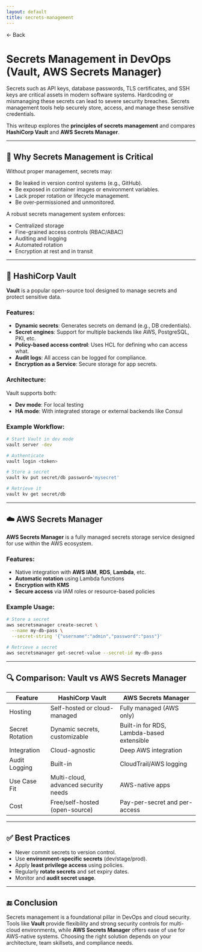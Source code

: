 ```yaml
---
layout: default
title: secrets-management 
---
```


<a href="https://anish7600.github.io/technical-writeups" style="text-decoration: none;">← Back</a>


# Secrets Management in DevOps (Vault, AWS Secrets Manager)

Secrets such as API keys, database passwords, TLS certificates, and SSH keys are critical assets in modern software systems. Hardcoding or mismanaging these secrets can lead to severe security breaches. Secrets management tools help securely store, access, and manage these sensitive credentials.

This writeup explores the **principles of secrets management** and compares **HashiCorp Vault** and **AWS Secrets Manager**.

---

## 🔐 Why Secrets Management is Critical

Without proper management, secrets may:

* Be leaked in version control systems (e.g., GitHub).
* Be exposed in container images or environment variables.
* Lack proper rotation or lifecycle management.
* Be over-permissioned and unmonitored.

A robust secrets management system enforces:

* Centralized storage
* Fine-grained access controls (RBAC/ABAC)
* Auditing and logging
* Automated rotation
* Encryption at rest and in transit

---

## 🔧 HashiCorp Vault

**Vault** is a popular open-source tool designed to manage secrets and protect sensitive data.

### Features:

* **Dynamic secrets**: Generates secrets on demand (e.g., DB credentials).
* **Secret engines**: Support for multiple backends like AWS, PostgreSQL, PKI, etc.
* **Policy-based access control**: Uses HCL for defining who can access what.
* **Audit logs**: All access can be logged for compliance.
* **Encryption as a Service**: Secure storage for app secrets.

### Architecture:

Vault supports both:

* **Dev mode**: For local testing
* **HA mode**: With integrated storage or external backends like Consul

### Example Workflow:

```bash
# Start Vault in dev mode
vault server -dev

# Authenticate
vault login <token>

# Store a secret
vault kv put secret/db password='mysecret'

# Retrieve it
vault kv get secret/db
```

---

## ☁️ AWS Secrets Manager

**AWS Secrets Manager** is a fully managed secrets storage service designed for use within the AWS ecosystem.

### Features:

* Native integration with **AWS IAM**, **RDS**, **Lambda**, etc.
* **Automatic rotation** using Lambda functions
* **Encryption with KMS**
* **Secure access** via IAM roles or resource-based policies

### Example Usage:

```bash
# Store a secret
aws secretsmanager create-secret \
  --name my-db-pass \
  --secret-string '{"username":"admin","password":"pass"}'

# Retrieve a secret
aws secretsmanager get-secret-value --secret-id my-db-pass
```

---

## 🔍 Comparison: Vault vs AWS Secrets Manager

| Feature         | HashiCorp Vault                      | AWS Secrets Manager                       |
| --------------- | ------------------------------------ | ----------------------------------------- |
| Hosting         | Self-hosted or cloud-managed         | Fully managed (AWS only)                  |
| Secret Rotation | Dynamic secrets, customizable        | Built-in for RDS, Lambda-based extensible |
| Integration     | Cloud-agnostic                       | Deep AWS integration                      |
| Audit Logging   | Built-in                             | CloudTrail/AWS logging                    |
| Use Case Fit    | Multi-cloud, advanced security needs | AWS-native apps                           |
| Cost            | Free/self-hosted (open-source)       | Pay-per-secret and per-access             |

---

## ✅ Best Practices

* Never commit secrets to version control.
* Use **environment-specific secrets** (dev/stage/prod).
* Apply **least privilege access** using policies.
* Regularly **rotate secrets** and set expiry dates.
* Monitor and **audit secret usage**.

---

## 🔚 Conclusion

Secrets management is a foundational pillar in DevOps and cloud security. Tools like **Vault** provide flexibility and strong security controls for multi-cloud environments, while **AWS Secrets Manager** offers ease of use for AWS-native systems. Choosing the right solution depends on your architecture, team skillsets, and compliance needs.
